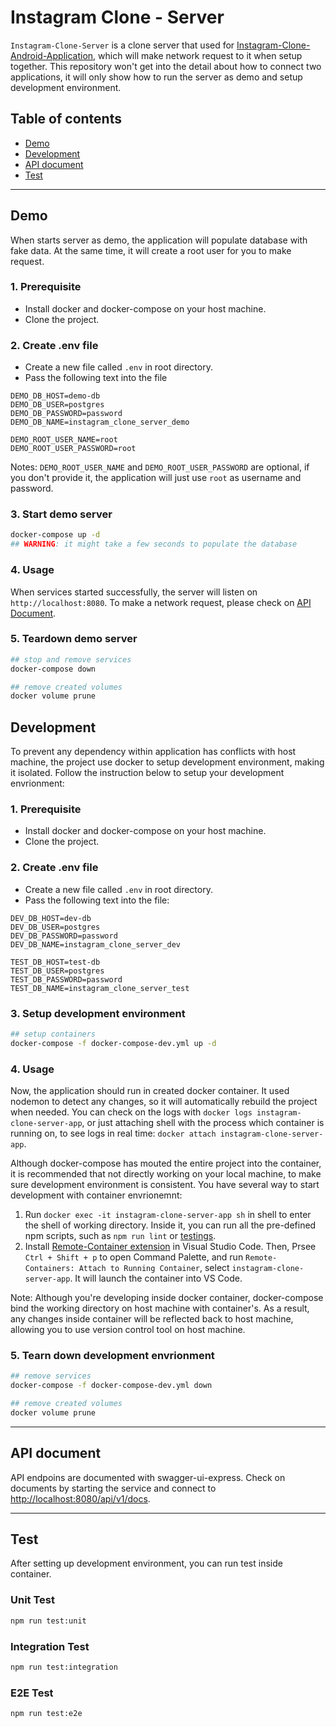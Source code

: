 # Instagram Clone - Server

`Instagram-Clone-Server` is a clone server that used for [Instagram-Clone-Android-Application](https://github.com/kyleliao321/instagram-clone-clean-architecture), which will make network request to it when setup together. This repository won't get into the detail about how to connect two applications, it will only show how to run the server as demo and setup development environment.

## Table of contents
- [Demo](#demo)
- [Development](#development)
- [API document](#api-document)
- [Test](#test)

---
## Demo
When starts server as demo, the application will populate database with fake data. At the same time, it will create a root user for you to make request. 

### 1. Prerequisite
- Install docker and docker-compose on your host machine.
- Clone the project.

### 2. Create .env file
- Create a new file called `.env` in root directory.
- Pass the following text into the file
```
DEMO_DB_HOST=demo-db
DEMO_DB_USER=postgres
DEMO_DB_PASSWORD=password
DEMO_DB_NAME=instagram_clone_server_demo

DEMO_ROOT_USER_NAME=root
DEMO_ROOT_USER_PASSWORD=root
```
Notes: `DEMO_ROOT_USER_NAME` and `DEMO_ROOT_USER_PASSWORD` are optional, if you don't provide it, the application will just use `root` as username and password.

### 3. Start demo server
```bash
docker-compose up -d
## WARNING: it might take a few seconds to populate the database
```

### 4. Usage
When services started successfully, the server will listen on `http://localhost:8080`. To make a network request, please check on [API Document](#api-document). 

### 5. Teardown demo server
```bash
## stop and remove services
docker-compose down

## remove created volumes
docker volume prune
```

## Development
To prevent any dependency within application has conflicts with host machine, the project use docker to setup development environment, making it isolated. Follow the instruction below to setup your development envrionment:

### 1. Prerequisite
- Install docker and docker-compose on your host machine.
- Clone the project.

### 2. Create .env file
- Create a new file called `.env` in root directory.
- Pass the following text into the file:
```
DEV_DB_HOST=dev-db
DEV_DB_USER=postgres
DEV_DB_PASSWORD=password
DEV_DB_NAME=instagram_clone_server_dev

TEST_DB_HOST=test-db
TEST_DB_USER=postgres
TEST_DB_PASSWORD=password
TEST_DB_NAME=instagram_clone_server_test
```

### 3. Setup development environment
```bash
## setup containers
docker-compose -f docker-compose-dev.yml up -d
```

### 4. Usage
Now, the application should run in created docker container. It used nodemon to detect any changes, so it will automatically rebuild the project when needed. You can check on the logs with `docker logs instagram-clone-server-app`, or just attaching shell with the process which container is running on, to see logs in real time: `docker attach instagram-clone-server-app`.

Although docker-compose has mouted the entire project into the container, it is recommended that not directly working on your local machine, to make sure development environment is consistent. You have several way to start development with container envrionemnt:

1. Run `docker exec -it instagram-clone-server-app sh` in shell to enter the shell of working directory. Inside it, you can run all the pre-defined npm scripts, such as `npm run lint` or [testings](#test).
2. Install [Remote-Container extension](https://code.visualstudio.com/docs/remote/containers) in Visual Studio Code. Then, Prsee `Ctrl + Shift + p` to open Command Palette, and run `Remote-Containers: Attach to Running Container`, select `instagram-clone-server-app`. It will launch the container into VS Code.

Note: Although you're developing inside docker container, docker-compose bind the working directory on host machine with container's. As a result, any changes inside container will be reflected back to host machine, allowing you to use version control tool on host machine.

### 5. Tearn down development envrionment
```bash
## remove services
docker-compose -f docker-compose-dev.yml down

## remove created volumes
docker volume prune
```

---

## API document
API endpoins are documented with swagger-ui-express. Check on documents by starting the service and connect to [http://localhost:8080/api/v1/docs](http://localhost:8080/api/v1/docs). 

---

## Test

After setting up development environment, you can run test inside container. 

### Unit Test
```bash
npm run test:unit
```

### Integration Test
```bash
npm run test:integration
```

### E2E Test
```bash
npm run test:e2e
```
